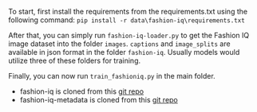 To start, first install the requirements from the requirements.txt using the following command:
`pip install -r data\fashion-iq\requirements.txt`

After that, you can simply run `fashion-iq-loader.py` to get the Fashion IQ image dataset into the folder `images`. `captions` and `image_splits` are available in json format in the folder `fashion-iq`. Usually models would utilize three of these folders for training.

Finally, you can now run `train_fashioniq.py` in the main folder.

- fashion-iq is cloned from this [git repo](https://github.com/XiaoxiaoGuo/fashion-iq.git)
- fashion-iq-metadata is cloned from this [git repo](https://github.com/hongwang600/fashion-iq-metadata.git)

